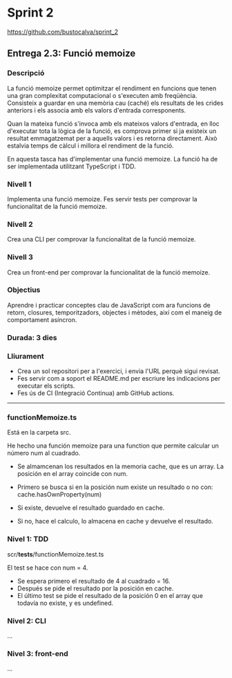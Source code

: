 # Sprint 2

https://github.com/bustocalva/sprint_2

## Entrega 2.3: Funció memoize

### Descripció

La funció memoize permet optimitzar el rendiment en funcions que tenen una gran complexitat computacional o s'executen amb freqüència. Consisteix a guardar en una memòria cau (caché) els resultats de les crides anteriors i els associa amb els valors d'entrada corresponents.

Quan la mateixa funció s'invoca amb els mateixos valors d'entrada, en lloc d'executar tota la lògica de la funció, es comprova primer si ja existeix un resultat emmagatzemat per a aquells valors i es retorna directament. Això estalvia temps de càlcul i millora el rendiment de la funció.

En aquesta tasca has d'implementar una funció memoize. La funció ha de ser implementada utilitzant TypeScript i TDD.

### Nivell 1

Implementa una funció memoize.
Fes servir tests per comprovar la funcionalitat de la funció memoize.

### Nivell 2

Crea una CLI per comprovar la funcionalitat de la funció memoize.

### Nivell 3

Crea un front-end per comprovar la funcionalitat de la funció memoize.

### Objectius

Aprendre i practicar conceptes clau de JavaScript com ara funcions de retorn, closures, temporitzadors, objectes i mètodes, així com el maneig de comportament asíncron.

### Durada: 3 dies

### Lliurament

- Crea un sol repositori per a l'exercici, i envia l'URL perquè sigui revisat.
- Fes servir com a soport el README.md per escriure les indicacions per executar els scripts.
- Fes ús de CI (Integració Continua) amb GitHub actions.

<hr>

### functionMemoize.ts

Está en la carpeta src.

He hecho una función memoize para una function que permite calcular un número num al cuadrado.

- Se almamcenan los resultados en la memoria cache, que es un array. La posición en el array coincide con num.

- Primero se busca si en la posición num existe un resultado o no con: <br>
  cache.hasOwnProperty(num)

- Si existe, devuelve el resultado guardado en cache.

- Si no, hace el calculo, lo almacena en cache y devuelve el resultado.

### Nivel 1: TDD

scr/**tests**/functionMemoize.test.ts

El test se hace con num = 4.

- Se espera primero el resultado de 4 al cuadrado = 16.
- Después se pide el resultado por la posición en cache.
- El último test se pide el resultado de la posición 0 en el array que todavía no existe, y es undefined.

### Nivel 2: CLI

...

### Nivel 3: front-end

...
